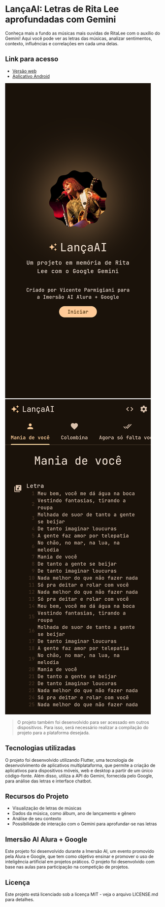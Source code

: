 # LançaAI: Letras de Rita Lee aprofundadas com Gemini

Conheça mais a fundo as músicas mais ouvidas de RitaLee com o auxílio do Gemini! Aqui você pode ver as letras das músicas, analizar sentimentos, contexto, influências e correlações em cada uma delas.

## Link para acesso

- [Versão web](https://vicenteparmi.github.io/lancaaiweb/)
- [Aplicativo Android](https://play.google.com/store/apps/details?id=com.parmigiani.vicente.lancaai)

![LançaAI](./docs/image1.png) ![LançaAI](./docs/image2.png)

> O projeto também foi desenvolvido para ser acessado em outros dispositivos. Para isso, será necessário realizar a compilação do projeto para a plataforma desejada.

## Tecnologias utilizadas

O projeto foi desenvolvido utilizando Flutter, uma tecnologia de desenvolvimento de aplicativos multiplataforma, que permite a criação de aplicativos para dispositivos móveis, web e desktop a partir de um único código-fonte. Além disso, utiliza a API do Gemini, fornecida pelo Google, para análise das letras e interface chatbot.

## Recursos do Projeto

- Visualização de letras de músicas
- Dados da música, como álbum, ano de lançamento e gênero
- Análise de seu contexto
- Possibilidade de interação com o Gemini para aprofundar-se nas letras

## Imersão AI Alura + Google

Este projeto foi desenvolvido durante a Imersão AI, um evento promovido pela Alura e Google, que tem como objetivo ensinar e promover o uso de inteligência artificial em projetos práticos. O projeto foi desenvolvido com base nas aulas para participação na competição de projetos.

## Licença

Este projeto está licenciado sob a licença MIT - veja o arquivo LICENSE.md para detalhes.
